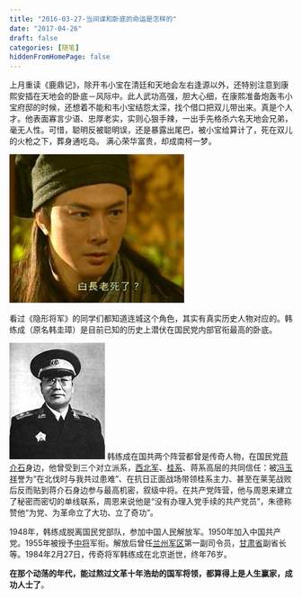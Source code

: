 ```yaml
---
title: "2016-03-27-当间谍和卧底的命运是怎样的"
date: "2017-04-26"
draft: false
categories: [随笔]
hiddenFromHomePage: false
---
```

上月重读《鹿鼎记》，除开韦小宝在清廷和天地会左右逢源以外，还特别注意到康熙安插在天地会的卧底－风际中。此人武功高强，胆大心细，在康熙准备炮轰韦小宝府邸的时候，还想着不能和韦小宝结怨太深，找个借口把双儿带出来。真是个人才。他表面寡言少语、忠厚老实，实则心狠手辣，一出手先格杀六名天地会兄弟，毫无人性。可惜，聪明反被聪明误，还是暴露出尾巴，被小宝给算计了，死在双儿的火枪之下，葬身通吃岛。 满心荣华富贵，却成南柯一梦。

![《鹿鼎记》中的虚构人物－风际中](/static/images/leetcode/1647554-b8b454ad22ab2c12.png)

看过《隐形将军》的同学们都知道连城这个角色，其实有真实历史人物对应的。韩练成（原名韩圭璋）是目前已知的历史上潜伏在国民党内部官衔最高的卧底。

![韩练成将军](/static/images/leetcode/1647554-3acb70d887d7cfe0.png)
韩练成在国共两个阵营都曾是传奇人物，在国民党[蒋介石](https://zh.wikipedia.org/wiki/%E8%92%8B%E4%BB%8B%E7%9F%B3)身边，他曾受到三个对立派系，[西北军](https://zh.wikipedia.org/wiki/%E8%A5%BF%E5%8C%97%E5%86%9B)、[桂系](https://zh.wikipedia.org/wiki/%E6%A1%82%E7%B3%BB)、蒋系高层的共同信任：被[冯玉祥](https://zh.wikipedia.org/wiki/%E5%86%AF%E7%8E%89%E7%A5%A5)誉为“在北伐时与我共过患难”、在抗日正面战场带领桂系主力、甚至在莱芜战败后反而贴到蒋介石身边参与最高机密，叙级中将。在共产党阵营，他与周恩来建立了秘密而密切的单线联系，周恩来说他是“没有办理入党手续的共产党员”，朱德称赞他“为党、为革命立了大功、立了奇功”。

1948年，韩练成脱离国民党部队，参加中国人民解放军。1950年加入中国共产党。1955年被授予[中将](http://baike.baidu.com/view/48893.htm)军衔。解放后曾任[兰州军区](http://baike.baidu.com/view/4392843.htm)第一副司令员，[甘肃省](http://baike.baidu.com/view/36976.htm)副省长等。1984年2月27日，传奇将军韩练成在北京逝世，终年76岁。

**在那个动荡的年代，能过熬过文革十年浩劫的国军将领，都算得上是人生赢家，成功人士了**。
